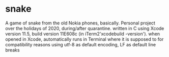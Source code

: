 # snake
A game of snake from the old Nokia phones, basically.
Personal project over the holidays of 2020, during/after quarantine.
written in C using Xcode version 11.5, build version 11E608c (in iTerm2'xcodebuild -version').
when opened in Xcode, automatically runs in Terminal where it is supposed to for compatibility reasons
using utf-8 as default encoding, LF as default line breaks

